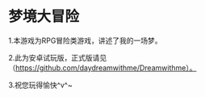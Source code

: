 # 梦境大冒险

   1.本游戏为RPG冒险类游戏，讲述了我的一场梦。

   2.此为安卓试玩版，正式版请见（https://github.com/daydreamwithme/Dreamwithme）。

   3.祝您玩得愉快^v^~

